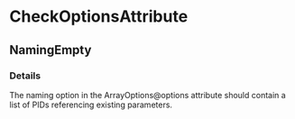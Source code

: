 ﻿---  
uid: Validator_2_17_3  
---

# CheckOptionsAttribute

## NamingEmpty

### Details

The naming option in the ArrayOptions@options attribute should contain a list of PIDs referencing existing parameters.
